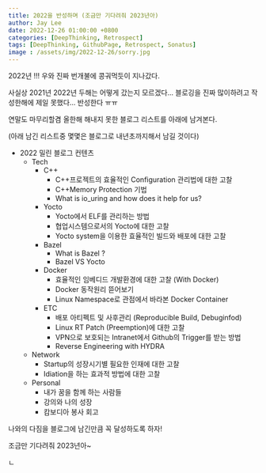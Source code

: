 ```yaml
---
title: 2022을 반성하며 (조금만 기다려줘 2023년아)
author: Jay Lee
date: 2022-12-26 01:00:00 +0800
categories: [DeepThinking, Retrospect]
tags: [DeepThinking, GithubPage, Retrospect, Sonatus]
image : /assets/img/2022-12-26/sorry.jpg
---
```


2022년 !!! 우와 진짜 번개불에 콩궈먹듯이 지나갔다.

사실상 2021년 2022년 두해는 어떻게 갔는지 모르겠다...
블로깅을 진짜 많이하려고 작성한해에 제일 못했다...
반성한다 ㅠㅠ

연말도 마무리할겸 올한해 해내지 못한 블로그 리스트를 아래에 남겨본다.

(아래 남긴 리스트중 몇몇은 블로그로 내년초까지해서 남길 것이다)

- 2022 밀린 블로그 컨텐츠
    - Tech
		- C++
			- C++프로젝트의 효율적인 Configuration 관리법에 대한 고찰
			- C++Memory Protection 기법 
			- What is io_uring and how does it help for us?
		- Yocto
			- Yocto에서 ELF를 관리하는 방법
			- 협업시스템으로서의 Yocto에 대한 고찰
			- Yocto system을 이용한 효율적인 빌드와 배포에 대한 고찰
		- Bazel
			- What is Bazel ?
			- Bazel VS Yocto
		- Docker
			- 효율적인 임베디드 개발환경에 대한 고찰 (With Docker)
			- Docker 동작원리 뜯어보기
			- Linux Namespace로 관점에서 바라본 Docker Container
		- ETC
			- 배포 아티펙트 및 사후관리 (Reproducible Build, Debuginfod)
			- Linux RT Patch (Preemption)에 대한 고찰
			- VPN으로 보호되는 Intranet에서 Github의 Trigger를 받는 방법
			- Reverse Engineering with HYDRA
	- Network
		- Startup의 성장시기별 필요한 인재에 대한 고찰
		- Idiation을 하는 효과적 방법에 대한 고찰
	- Personal
		- 내가 꿈을 함께 하는 사람들
		- 강의와 나의 성장
		- 캄보디아 봉사 회고


나와의 다짐을 블로그에 남긴만큼 꼭 달성하도록 하자!

조금만 기다려줘 2023년아~

ㄴ